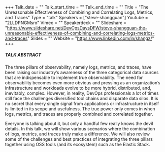 +++
Talk_date = ""
Talk_start_time = ""
Talk_end_time = ""
Title = "The Unreasonable Effectiveness of Combining and Correlating Logs, Metrics, and Traces"
Type = "talk"
Speakers = ["steve-shangguan"]
Youtube = "2LLDPNGMsro"
Vimeo = ""
Speakerdeck = ""
Slideshare = "https://www.slideshare.net/DevOpsDaysDFW/steve-shangguan-the-unreasonable-effectiveness-of-combining-and-correlating-logs-metrics-and-traces"
Slides = ""
Website = "https://www.linkedin.com/in/shangz/"
+++

##### TALK ABSTRACT

The three pillars of observability, namely logs, metrics, and traces, have been raising our industry’s awareness of the three categorical data sources that are indispensable to implement true observability. The need for observability becomes even more obvious and pressing as an organization’s infrastructure and workloads evolve to be more hybrid, distributed, and, inevitably, complex. However, in reality, DevOps professionals a lot of times still face the challenges diversified tool chains and disparate data silos. It is no secret that every single signal from applications or infrastructure in itself is limited in its scope and usefulness. The true power only comes in when logs, metrics, and traces are properly combined and correlated together.

Everyone is talking about it, but only a handful few really knows the devil details. In this talk, we will show various scenarios where the combination of logs, metrics, and traces truly make a difference. We will also review some of the challenges and best practices of integrating the three pillars together using OSS tools (and its ecosystem) such as the Elastic Stack.
